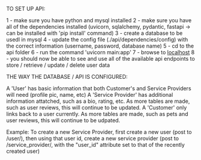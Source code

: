TO SET UP API:

1 - make sure you have python and mysql installed
2 - make sure you have all of the dependencies installed (uvicorn, sqlalchemy, pydantic, fastapi -> can be installed with 'pip install' command)
3 - create a database to be usedl in mysql
4 - update the config file (./api/dependencies/config) with the correct information (username, password, database name)
5 - cd to the api folder
6 - run the command 'uvicorn main:app'
7 - browse to [localhost](http://localhost:8000/docs#/)
8 - you should now be able to see and use all of the available api endpoints to store / retrieve / update / delete user data


THE WAY THE DATABASE / API IS CONFIGURED:

A 'User' has basic information that both Customer's and Service Providers will need (profile pic, name, etc)
A 'Service Provider' has additional information attatched, such as a bio, rating, etc. As more tables are made, such as user reviews, this will continue to be updated.
A 'Customer' only links back to a user currently. As more tables are made, such as pets and user reviews, this will continue to be udpated.

Example:
 To create a new Service Provider, first create a new user (post to /user/),
    then using that user id, create a new service provider (post to /service_provider/, with the "user_id" attribute set to that of the recently created user)